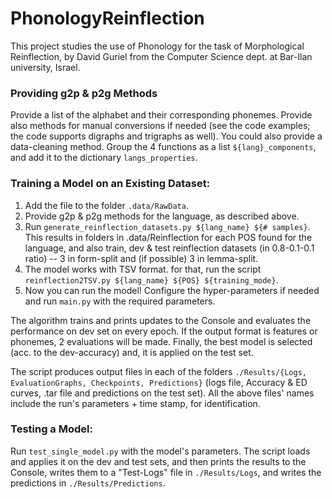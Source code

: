 # PhonologyReinflection

This project studies the use of Phonology for the task of Morphological Reinflection, by David Guriel from the Computer Science dept. at Bar-Ilan university, Israel.

### Providing g2p & p2g Methods
Provide a list of the alphabet and their corresponding phonemes. Provide also methods for manual conversions if needed (see the code examples; the code supports digraphs and trigraphs as well). You could also provide a data-cleaning method. Group the 4 functions as a list `${lang}_components`, and add it to the dictionary `langs_properties`.


### Training a Model on an Existing Dataset:
1. Add the file to the folder `.data/RawData`.
2. Provide g2p & p2g methods for the language, as described above.
3. Run `generate_reinflection_datasets.py ${lang_name} ${# samples}`. This results in folders in .data/Reinflection for each POS found for the language, and also train, dev & test reinflection datasets (in 0.8-0.1-0.1 ratio) -- 3 in form-split and (if possible) 3 in lemma-split.
4. The model works with TSV format. for that, run the script `reinflection2TSV.py ${lang_name} ${POS} ${training_mode}`.
5. Now you can run the model! Configure the hyper-parameters if needed and run `main.py` with the required parameters.

The algorithm trains and prints updates to the Console and evaluates the performance on dev set on every epoch. If the output format is features or phonemes, 2 evaluations will be made. Finally, the best model is selected (acc. to the dev-accuracy) and, it is applied on the test set.

The script produces output files in each of the folders `./Results/{Logs, EvaluationGraphs, Checkpoints, Predictions}` (logs file, Accuracy & ED curves, .tar file and predictions on the test set).
All the above files' names include the run's parameters + time stamp, for identification.

### Testing a Model:
Run `test_single_model.py` with the model's parameters. The script loads and applies it on the dev and test sets, and then prints the results to the Console, writes them to a "Test-Logs" file in `./Results/Logs`, and writes the predictions in `./Results/Predictions`.

